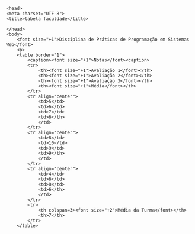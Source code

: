 <!DOCTYPE html>
    <head>
    <meta charset="UTF-8">
    <title>tabela faculdade</title>

    </head>
    <body>
        <font size="+1">Disciplina de Práticas de Programação em Sistemas Web</font>
        <p>
        <table border="1">
            <caption><font size="+1">Notas</font><caption>
            <tr>
                <th><font size="+1">Avaliação 1</font></th>
                <th><font size="+1">Avaliação 2</font></th>
                <th><font size="+1">Avaliação 3</font></th>
                <th><font size="+1">Média</font></th>
            </tr>
            <tr align="center">
                <td>5</td>
                <td>6</td>
                <td>7</td>
                <td>6</th>
                </td>
            </tr>
            <tr align="center">
                <td>8</td>
                <td>10</td>
                <td>9</td>
                <td>9</th>
                </td>
            </tr>
            <tr align="center">
                <td>4</td>
                <td>6</td>
                <td>8</td>
                <td>6</th>
                </td>
            </tr>
            <tr>
                <th colspan=3><font size="+2">Média da Turma</font></th>
                <th>7</th>
            </tr>
        </table>
</HTML>

            






